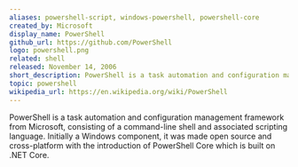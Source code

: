 ```yaml
---
aliases: powershell-script, windows-powershell, powershell-core
created_by: Microsoft
display_name: PowerShell
github_url: https://github.com/PowerShell
logo: powershell.png
related: shell
released: November 14, 2006
short_description: PowerShell is a task automation and configuration management framework with a command-line shell and a scripting language.
topic: powershell
wikipedia_url: https://en.wikipedia.org/wiki/PowerShell
---
```

PowerShell is a task automation and configuration management framework from Microsoft, consisting of a command-line shell and associated scripting language. Initially a Windows component, it was made open source and cross-platform with the introduction of PowerShell Core which is built on .NET Core. 

